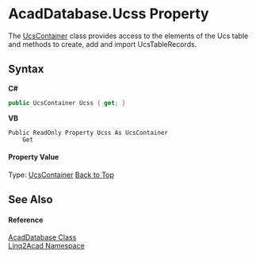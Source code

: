 # AcadDatabase.Ucss Property 
 

The <a href="T_Linq2Acad_UcsContainer.md#UcsContainer-Class">UcsContainer</a> class provides access to the elements of the Ucs table and methods to create, add and import UcsTableRecords.

## Syntax

**C#**<br />
``` C#
public UcsContainer Ucss { get; }
```

**VB**<br />
``` VB
Public ReadOnly Property Ucss As UcsContainer
	Get
```


#### Property Value
Type: <a href="T_Linq2Acad_UcsContainer.md#UcsContainer-Class">UcsContainer</a>
<a href="#AcadDatabaseUcss-Property">Back to Top</a>

## See Also


#### Reference
<a href="T_Linq2Acad_AcadDatabase.md#AcadDatabase-Class">AcadDatabase Class</a><br /><a href="N_Linq2Acad.md#Linq2Acad-Namespace">Linq2Acad Namespace</a><br />
